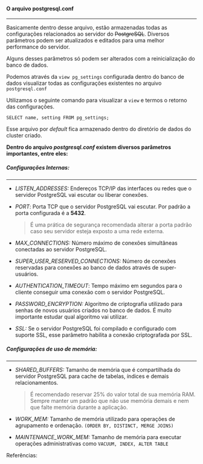 #### O arquivo postgresql.conf

------

Basicamente dentro desse arquivo, estão armazenadas todas as configurações relacionados ao servidor do ~~PostgreSQL~~. Diversos parâmetros podem ser atualizados e editados para uma melhor performance do servidor.

Alguns desses parâmetros só podem ser alterados com a reinicialização do banco de dados.

Podemos através da `view pg_settings` configurada dentro do banco de dados visualizar todas as configurações existentes no arquivo `postgresql.conf`

Utilizamos o seguinte comando para visualizar a `view` e termos o retorno das configurações.

```SELECT name, setting FROM pg_settings;```

Esse arquivo por *default* fica armazenado dentro do diretório de dados do cluster criado.



**Dentro do arquivo *postgresql.conf* existem diversos parâmetros importantes, entre eles:**

##### Configurações Internas:

------

- *LISTEN_ADDRESSES:*	Endereços TCP/IP das interfaces ou redes que o servidor PostgreSQL vai escutar ou liberar conexões.

- *PORT*: Porta TCP que o servidor PostgreSQL vai escutar. Por padrão a porta configurada é a **5432**. 

  > É uma prática de segurança recomendada alterar a porta padrão caso seu servidor esteja exposto a uma rede externa.

- *MAX_CONNECTIONS:* Número máximo de conexões simultâneas conectadas ao servidor PostgreSQL.

- *SUPER_USER_RESERVED_CONNECTIONS:* Número de conexões reservadas para conexões ao banco de dados através de super-usuários.

- *AUTHENTICATION_TIMEOUT*: Tempo máximo em segundos para o cliente conseguir uma conexão com o servidor PostgreSQL.

- *PASSWORD_ENCRYPTION:* Algoritmo de criptografia utilizado para senhas de novos usuários criados no banco de dados. É muito importante estudar qual algoritmo vai utilizar.

- *SSL:* Se o servidor PostgreSQL foi compilado e configurado com suporte SSL, esse parâmetro habilita a conexão criptografada por SSL.

##### Configurações de uso de memória:

------

- *SHARED_BUFFERS:* Tamanho de memória que é compartilhada do servidor PostgreSQL para cache de tabelas, índices e demais relacionamentos. 

  > É recomendado reservar 25% do valor total de sua memória RAM. Sempre manter um padrão que não use memória demais e nem que falte memória durante a aplicação.

- *WORK_MEM:* Tamanho de memória utilizado para operações de agrupamento e ordenação. `(ORDER BY, DISTINCT, MERGE JOINS)`

- *MAINTENANCE_WORK_MEM:* Tamanho de memória para executar operações administrativas como `VACUUM, INDEX, ALTER TABLE`



Referências:

[Daniel Costa]: https://web.digitalinnovation.one/track/santander-fullstack-developer	"Santander Bootcamp | Full Stack Developer"


